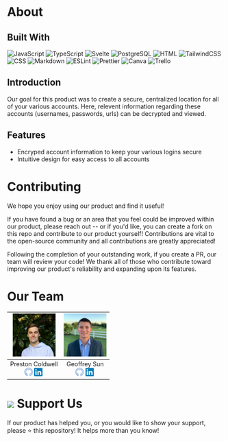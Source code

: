 # About

## Built With
![JavaScript](https://img.shields.io/badge/-javascript-F7DF1E?style=for-the-badge&logo=javascript&logoColor=black)
![TypeScript](https://img.shields.io/badge/TypeScript-007ACC?style=for-the-badge&logo=typescript&logoColor=white)
![Svelte](https://img.shields.io/badge/Svelte-4A4A55?style=for-the-badge&logo=svelte&logoColor=FF3E00)
![PostgreSQL](https://img.shields.io/badge/PostgreSQL-316192?style=for-the-badge&logo=postgresql&logoColor=white)
![HTML](https://img.shields.io/badge/HTML5-E34F26?style=for-the-badge&logo=html5&logoColor=white)
![TailwindCSS](https://img.shields.io/badge/Tailwind_CSS-38B2AC?style=for-the-badge&logo=tailwind-css&logoColor=white)
![CSS](https://img.shields.io/badge/CSS3-1572B6?style=for-the-badge&logo=css3&logoColor=white)
![Markdown](https://img.shields.io/badge/Markdown-000000?style=for-the-badge&logo=markdown&logoColor=white)
![ESLint](https://img.shields.io/badge/eslint-3A33D1?style=for-the-badge&logo=eslint&logoColor=white)
![Prettier](https://img.shields.io/badge/prettier-1A2C34?style=for-the-badge&logo=prettier&logoColor=F7BA3E)
![Canva](https://img.shields.io/badge/Canva-%2300C4CC.svg?&style=for-the-badge&logo=Canva&logoColor=white)
![Trello](https://img.shields.io/badge/Trello-0052CC?style=for-the-badge&logo=trello&logoColor=white)
<br>

## Introduction

Our goal for this product was to create a secure, centralized location for all of your various accounts. Here, relevent information regarding these accounts (usernames, passwords, urls) can be decrypted and viewed. 

## Features
- Encryped account information to keep your various logins secure
- Intuitive design for easy access to all accounts

# Contributing
We hope you enjoy using our product and find it useful! 

If you have found a bug or an area that you feel could be improved within our product, please reach out -- or if you'd like, you can create a fork on this repo and contribute to our product yourself! Contributions are vital to the open-source community and all contributions are greatly appreciated!

Following the completion of your outstanding work, if you create a PR, our team will review your code! We thank all of those who contribute toward improving our product's reliability and expanding upon its features.

# Our Team
| [<img src="./src/public/PrestonHeadshot.jpg" width="100px" >](https://www.linkedin.com/in/prestoncoldwell/) | [<img src="./src/public/GeoffHeadshot.png" width="100px" >](https://www.linkedin.com/in/geoffrey-sun/) |
| ------------- | ------------- |
| <div style="text-align: center">Preston Coldwell</div>  <div style="text-align: center">[<img src="./src/public/githubIcon.png" width="20px" >](https://github.com/PrestonColdwell) [<img src="./src/public/linkedInLogo.png" width="22px" >](https://www.linkedin.com/in/prestoncoldwell/)</div> | <div style="text-align: center">Geoffrey Sun</div>  <div style="text-align: center">[<img src="./src/public/githubIcon.png" width="20px" >](https://github.com/geoffsun2) [<img src="./src/public/linkedInLogo.png" width="22px" >](https://www.linkedin.com/in/geoffrey-sun/)</div> |

# <img width='20px' src='./public/Icon.png'> Support Us
If our product has helped you, or you would like to show your support, please ⭐️ this repository! It helps more than you know!